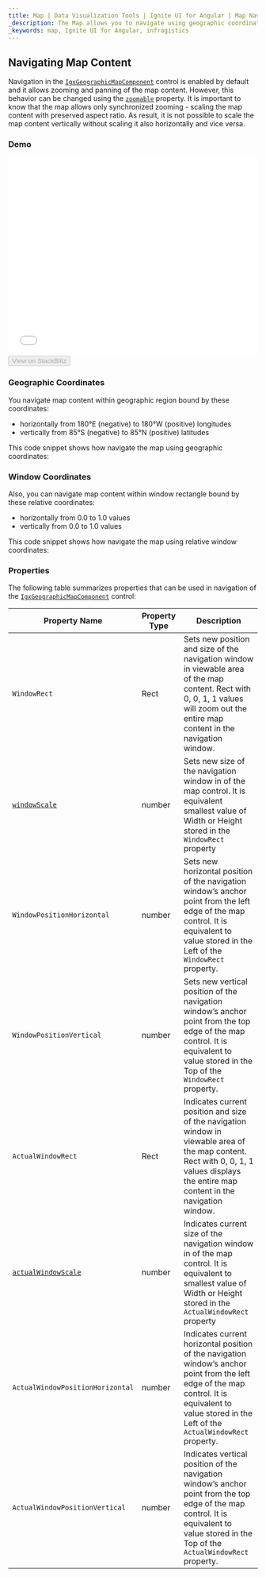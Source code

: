 ```yaml
---
title: Map | Data Visualization Tools | Ignite UI for Angular | Map Navigation | Infragistics
_description: The Map allows you to navigate using geographic coordinates or relative window coordinates.
_keywords: map, Ignite UI for Angular, infragistics
---
```


## Navigating Map Content

Navigation in the [`IgxGeographicMapComponent`](/angular-apis/typescript/latest/classes/igxgeographicmapcomponent.html) control is enabled by default and it allows zooming and panning of the map content. However, this behavior can be changed using the [`zoomable`](/angular-apis/typescript/latest/classes/igxgeographicmapcomponent.html#zoomable) property. It is important to know that the map allows only synchronized zooming - scaling the map content with preserved aspect ratio. As result, it is not possible to scale the map content vertically without scaling it also horizontally and vice versa.

### Demo

<div class="sample-container loading" style="height: 400px">
    <iframe id="geo-map-navigation-iframe" src='{environment:demosBaseUrl}/maps/geo-map-navigation' width="100%" height="100%" seamless frameBorder="0" onload="onXPlatSampleIframeContentLoaded(this);"></iframe>
</div>
<div>
    <button data-localize="stackblitz" disabled class="stackblitz-btn"   data-iframe-id="geo-map-navigation-iframe" data-demos-base-url="{environment:demosBaseUrl}">View on StackBlitz
    </button>
</div>

<div class="divider--half"></div>

### Geographic Coordinates

You navigate map content within geographic region bound by these coordinates:

-   horizontally from 180°E (negative) to 180°W (positive) longitudes
-   vertically from 85°S (negative) to 85°N (positive) latitudes

This code snippet shows how navigate the map using geographic coordinates:

### Window Coordinates

Also, you can navigate map content within window rectangle bound by these relative coordinates:

-   horizontally from 0.0 to 1.0 values
-   vertically from 0.0 to 1.0 values

This code snippet shows how navigate the map using relative window coordinates:

### Properties

The following table summarizes properties that can be used in navigation of the [`IgxGeographicMapComponent`](/angular-apis/typescript/latest/classes/igxgeographicmapcomponent.html) control:

| Property Name                                                                                                   | Property Type | Description                                                                                                                                                                                           |
| --------------------------------------------------------------------------------------------------------------- | ------------- | ----------------------------------------------------------------------------------------------------------------------------------------------------------------------------------------------------- |
| `WindowRect`                                                                                                    | Rect          | Sets new position and size of the navigation window in viewable area of the map content. Rect with 0, 0, 1, 1 values will zoom out the entire map content in the navigation window.                   |
| [`windowScale`](/angular-apis/typescript/latest/classes/igxgeographicmapcomponent.html#windowscale)             | number        | Sets new size of the navigation window in of the map control. It is equivalent smallest value of Width or Height stored in the `WindowRect` property                                                  |
| `WindowPositionHorizontal`                                                                                      | number        | Sets new horizontal position of the navigation window’s anchor point from the left edge of the map control. It is equivalent to value stored in the Left of the `WindowRect` property.                |
| `WindowPositionVertical`                                                                                        | number        | Sets new vertical position of the navigation window’s anchor point from the top edge of the map control. It is equivalent to value stored in the Top of the `WindowRect` property.                    |
| `ActualWindowRect`                                                                                              | Rect          | Indicates current position and size of the navigation window in viewable area of the map content. Rect with 0, 0, 1, 1 values displays the entire map content in the navigation window.               |
| [`actualWindowScale`](/angular-apis/typescript/latest/classes/igxgeographicmapcomponent.html#actualwindowscale) | number        | Indicates current size of the navigation window in of the map control. It is equivalent to smallest value of Width or Height stored in the `ActualWindowRect` property                                |
| `ActualWindowPositionHorizontal`                                                                                | number        | Indicates current horizontal position of the navigation window’s anchor point from the left edge of the map control. It is equivalent to value stored in the Left of the `ActualWindowRect` property. |
| `ActualWindowPositionVertical`                                                                                  | number        | Indicates vertical position of the navigation window’s anchor point from the top edge of the map control. It is equivalent to value stored in the Top of the `ActualWindowRect` property.             |
